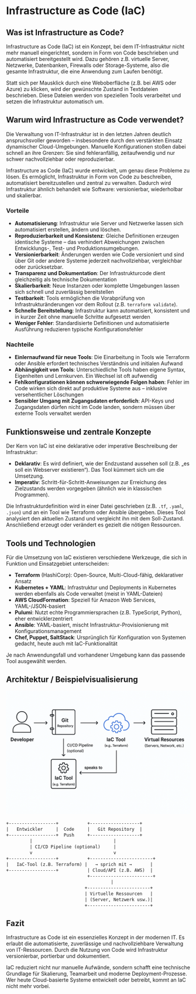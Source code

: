 # Infrastructure as Code (IaC)

## Was ist Infrastructure as Code?

Infrastructure as Code (IaC) ist ein Konzept, bei dem IT-Infrastruktur nicht mehr manuell eingerichtet, sondern in Form von Code beschrieben und automatisiert bereitgestellt wird. Dazu gehören z.B. virtuelle Server, Netzwerke, Datenbanken, Firewalls oder Storage-Systeme, also die gesamte Infrastruktur, die eine Anwendung zum Laufen benötigt.

Statt sich per Mausklick durch eine Weboberfläche (z.B. bei AWS oder Azure) zu klicken, wird der gewünschte Zustand in Textdateien beschrieben. Diese Dateien werden von speziellen Tools verarbeitet und setzen die Infrastruktur automatisch um.

## Warum wird Infrastructure as Code verwendet?

Die Verwaltung von IT-Infrastruktur ist in den letzten Jahren deutlich anspruchsvoller geworden – insbesondere durch den verstärkten Einsatz dynamischer Cloud-Umgebungen. Manuelle Konfigurationen stoßen dabei schnell an ihre Grenzen: Sie sind fehleranfällig, zeitaufwendig und nur schwer nachvollziehbar oder reproduzierbar.

Infrastructure as Code (IaC) wurde entwickelt, um genau diese Probleme zu lösen. Es ermöglicht, Infrastruktur in Form von Code zu beschreiben, automatisiert bereitzustellen und zentral zu verwalten. Dadurch wird Infrastruktur ähnlich behandelt wie Software: versionierbar, wiederholbar und skalierbar.

### Vorteile

- **Automatisierung**: Infrastruktur wie Server und Netzwerke lassen sich automatisiert erstellen, ändern und löschen.
- **Reproduzierbarkeit und Konsistenz**: Gleiche Definitionen erzeugen identische Systeme – das verhindert Abweichungen zwischen Entwicklungs-, Test- und Produktionsumgebungen.
- **Versionierbarkeit**: Änderungen werden wie Code versioniert und sind über Git oder andere Systeme jederzeit nachvollziehbar, vergleichbar oder zurücksetzbar.
- **Transparenz und Dokumentation**: Der Infrastrukturcode dient gleichzeitig als technische Dokumentation
- **Skalierbarkeit**: Neue Instanzen oder komplette Umgebungen lassen sich schnell und zuverlässig bereitstellen
- **Testbarkeit**: Tools ermöglichen die Vorabprüfung von Infrastrukturänderungen vor dem Rollout (z.B. `terraform validate`).
- **Schnelle Bereitstellung**: Infrastruktur kann automatisiert, konsistent und in kurzer Zeit ohne manuelle Schritte aufgesetzt werden
- **Weniger Fehler**: Standardisierte Definitionen und automatisierte Ausführung reduzieren typische Konfigurationsfehler

### Nachteile

- **Einlernaufwand für neue Tools**: Die Einarbeitung in Tools wie Terraform oder Ansible erfordert technisches Verständnis und initialen Aufwand
- **Abhängigkeit von Tools**: Unterschiedliche Tools haben eigene Syntax, Eigenheiten und Lernkurven. Ein Wechsel ist oft aufwendig
- **Fehlkonfigurationen können schwerwiegende Folgen haben**: Fehler im Code wirken sich direkt auf produktive Systeme aus – inklusive versehentlicher Löschungen
- **Sensibler Umgang mit Zugangsdaten erforderlich**: API-Keys und Zugangsdaten dürfen nicht im Code landen, sondern müssen über externe Tools verwaltet werden

## Funktionsweise und zentrale Konzepte

Der Kern von IaC ist eine deklarative oder imperative Beschreibung der Infrastruktur:

- **Deklarativ**: Es wird definiert, wie der Endzustand aussehen soll (z.B. „es soll ein Webserver existieren“). Das Tool kümmert sich um die Umsetzung.
- **Imperativ**: Schritt-für-Schritt-Anweisungen zur Erreichung des Zielzustands werden vorgegeben (ähnlich wie in klassischen Programmen).

Die Infrastrukturdefinition wird in einer Datei geschrieben (z.B. `.tf`, `.yaml`, `.json`) und an ein Tool wie Terraform oder Ansible übergeben. Dieses Tool analysiert den aktuellen Zustand und vergleicht ihn mit dem Soll-Zustand. Anschließend erzeugt oder verändert es gezielt die nötigen Ressourcen.

## Tools und Technologien

Für die Umsetzung von IaC existieren verschiedene Werkzeuge, die sich in Funktion und Einsatzgebiet unterscheiden:

- **Terraform** (HashiCorp): Open-Source, Multi-Cloud-fähig, deklarativer Ansatz
- **Kubernetes + YAML**: Infrastruktur und Deployments in Kubernetes werden ebenfalls als Code verwaltet (meist in YAML-Dateien)
- **AWS CloudFormation**: Speziell für Amazon Web Services, YAML-/JSON-basiert
- **Pulumi**: Nutzt echte Programmiersprachen (z.B. TypeScript, Python), eher entwicklerzentriert
- **Ansible**: YAML-basiert, mischt Infrastruktur-Provisionierung mit Konfigurationsmanagement
- **Chef, Puppet, SaltStack**: Ursprünglich für Konfiguration von Systemen gedacht, heute auch mit IaC-Funktionalität

Je nach Anwendungsfall und vorhandener Umgebung kann das passende Tool ausgewählt werden.

## Architektur / Beispielvisualisierung

![IaC Architektur](assets/iac_architektur.png)

```text
+------------------+           +-------------------+
|   Entwickler     |  Code     |   Git Repository  |
+------------------+  Push     +-------------------+
         |                               |
         | CI/CD Pipeline (optional)     |
         v                               v
+------------------+           +------------------------+
|   IaC-Tool (z.B. Terraform) |   → sprich mit →       |
+------------------+           | Cloud/API (z.B. AWS)  |
                               +------------------------+
                                        |
                              +------------------------+
                              | Virtuelle Ressourcen   |
                              | (Server, Netzwerk usw.)|
                              +------------------------+
```

## Fazit

Infrastructure as Code ist ein essenzielles Konzept in der modernen IT. Es erlaubt die automatisierte, zuverlässige und nachvollziehbare Verwaltung von IT-Ressourcen. Durch die Nutzung von Code wird Infrastruktur versionierbar, portierbar und dokumentiert.

IaC reduziert nicht nur manuelle Aufwände, sondern schafft eine technische Grundlage für Skalierung, Teamarbeit und moderne Deployment-Prozesse. Wer heute Cloud-basierte Systeme entwickelt oder betreibt, kommt an IaC nicht mehr vorbei.